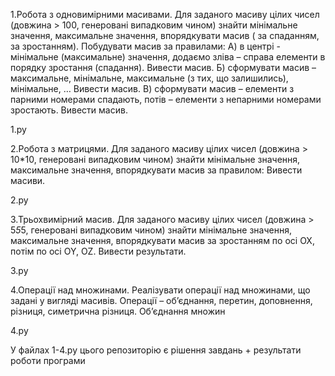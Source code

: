 1.Робота з одновимірними  масивами. Для заданого  масиву цілих чисел (довжина > 100, генеровані випадковим чином) знайти мінімальне значення, максимальне значення, впорядкувати масив ( за спаданням, за зростанням). Побудувати масив за правилами:
А) в центрі -  мінімальне (максимальне) значення, додаємо зліва – справа елементи в порядку зростання (спадання). Вивести масив.
Б) сформувати масив – максимальне, мінімальне, максимальне (з тих, що залишились), мінімальне, … Вивести масив.
В) сформувати масив – елементи з парними номерами спадають, потів – елементи з непарними номерами зростають. Вивести масив.

1.py

2.Робота з матрицями. Для заданого  масиву цілих чисел (довжина > 10*10, генеровані випадковим чином) знайти мінімальне значення, максимальне значення, впорядкувати масив за правилом:
Вивести масиви.

2.py

3.Трьохвимірний масив. Для заданого  масиву цілих чисел (довжина > 5*5*5, генеровані випадковим чином) знайти мінімальне значення, максимальне значення, впорядкувати масив  за зростанням по осі OX, потім по осі OY, OZ. Вивести результати.

3.py

4.Операції над множинами. Реалізувати операції над множинами, що задані у вигляді масивів. Операції – об’єднання, перетин, доповнення, різниця, симетрична різниця.
Об’єднання множин

4.py


У файлах 1-4.py цього репозиторію є рішення завдань + результати роботи програми


